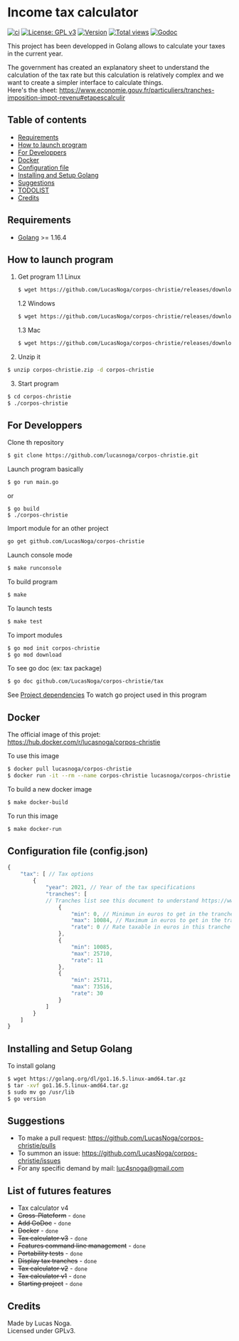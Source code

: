 # Income tax calculator

[![ci](https://github.com/LucasNoga/corpos-christie/actions/workflows/go.yml/badge.svg?branch=master)](https://github.com/LucasNoga/corpos-christie/actions)
[![License: GPL v3](https://img.shields.io/badge/License-GPLv3-blue.svg)](https://www.gnu.org/licenses/gpl-3.0)
[![Version](https://img.shields.io/github/tag/LucasNoga/corpos-christie.svg)](https://github.com/LucasNoga/corpos-christie/releases)
[![Total views](https://img.shields.io/sourcegraph/rrc/github.com/LucasNoga/corpos-christie.svg)](https://sourcegraph.com/github.com/LucasNoga/corpos-christie)
[![Godoc](https://godoc.org/github.com/LucasNoga/corpos-christie?status.svg)](https://godoc.org/github.com/LucasNoga/corpos-christie)

This project has been developped in Golang allows to calculate your taxes in the current year.    

The government has created an explanatory sheet to understand the calculation of the tax rate but this calculation is relatively complex and we want to create a simpler interface to calculate things.  
Here's the sheet: https://www.economie.gouv.fr/particuliers/tranches-imposition-impot-revenu#etapescalculir  


## Table of contents
- [Requirements](#requirements)
- [How to launch program](#how-to-launch-program)
- [For Developpers](#for-developpers)
- [Docker](#docker)
- [Configuration file](#configuration-file-configjson)
- [Installing and Setup Golang](#installing-and-setup-golang)
- [Suggestions](#suggestions)
- [TODOLIST](#todolist)
- [Credits](#credits)

## Requirements
- [Golang](https://golang.org/dl/) >= 1.16.4

## How to launch program
1. Get program
    1.1 Linux
    ```bash
    $ wget https://github.com/LucasNoga/corpos-christie/releases/download/v1.0.0/linux-corpos-christie-1.0.0.zip -O corpos-christie.zip
    ```
    1.2 Windows
    ```bash
    $ wget https://github.com/LucasNoga/corpos-christie/releases/download/v1.0.0/windows-corpos-christie-1.0.0.zip -O corpos-christie.zip
    ```
    1.3 Mac
    ```bash
    $ wget https://github.com/LucasNoga/corpos-christie/releases/download/v1.0.0/mac-corpos-christie-1.0.0.zip -O corpos-christie.zip
    ```

2. Unzip it
```bash
$ unzip corpos-christie.zip -d corpos-christie
```

3. Start program
```bash
$ cd corpos-christie
$ ./corpos-christie
```

## For Developpers
Clone th repository
```bash
$ git clone https://github.com/lucasnoga/corpos-christie.git
```

Launch program basically
```bash
$ go run main.go
```
or
```
$ go build
$ ./corpos-christie
```

Import module for an other project
```bash
go get github.com/LucasNoga/corpos-christie
```

Launch console mode
```bash
$ make runconsole
```

To build program 
```bash
$ make
```

To launch tests
```bash
$ make test
```

To import modules
```bash
$ go mod init corpos-christie
$ go mod download
```

To see go doc (ex: tax package)
```bash
$ go doc github.com/LucasNoga/corpos-christie/tax
```

See [Project dependencies](https://deps.dev/go/github.com/lucasnoga/corpos-christie) To watch go project used in this program

## Docker
The official image of this projet: https://hub.docker.com/r/lucasnoga/corpos-christie  

To use this image
```bash
$ docker pull lucasnoga/corpos-christie
$ docker run -it --rm --name corpos-christie lucasnoga/corpos-christie
```
To build a new docker image
```bash
$ make docker-build
```

To run this image
```bash
$ make docker-run
```

## Configuration file (config.json)
```js
{
    "tax": [ // Tax options
        {
            "year": 2021, // Year of the tax specifications
            "tranches": [
            // Tranches list see this document to understand https://www.economie.gouv.fr/particuliers/tranches-imposition-impot-revenu#etapescalculir      
                {
                    "min": 0, // Minimun in euros to get in the tranche
                    "max": 10084, // Maximum in euros to get in the tranche
                    "rate": 0 // Rate taxable in euros in this tranche
                },
                {
                    "min": 10085,
                    "max": 25710,
                    "rate": 11
                },
                {
                    "min": 25711,
                    "max": 73516,
                    "rate": 30
                }
            ]
        }
    ]
}
```

## Installing and Setup Golang
To install golang
```bash
$ wget https://golang.org/dl/go1.16.5.linux-amd64.tar.gz
$ tar -xvf go1.16.5.linux-amd64.tar.gz
$ sudo mv go /usr/lib
$ go version
```

## Suggestions
- To make a pull request: https://github.com/LucasNoga/corpos-christie/pulls
- To summon an issue: https://github.com/LucasNoga/corpos-christie/issues
- For any specific demand by mail: luc4snoga@gmail.com

## List of futures features
- Tax calculator v4
- ~~Cross-Plateform~~ - `done`
- ~~Add GoDoc~~ - `done`
- ~~Docker~~ - `done`
- ~~Tax calculator v3~~ - `done`
- ~~Features command line management~~ - `done`
- ~~Portability tests~~ - `done`
- ~~Display tax tranches~~ - `done`
- ~~Tax calculator v2~~ - `done`
- ~~Tax calculator v1~~ - `done`
- ~~Starting project~~ - `done`


## Credits
Made by Lucas Noga.  
Licensed under GPLv3.